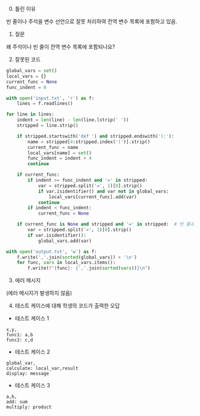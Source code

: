 0. 틀린 이유

빈 줄이나 주석을 변수 선언으로 잘못 처리하여 전역 변수 목록에 포함하고 있음.

1. 질문

왜 주석이나 빈 줄이 전역 변수 목록에 포함되나요?

2. 잘못된 코드

```python
global_vars = set()
local_vars = {}
current_func = None
func_indent = 0

with open('input.txt', 'r') as f:
    lines = f.readlines()

for line in lines:
    indent = len(line) - len(line.lstrip(' '))
    stripped = line.strip()

    if stripped.startswith('def ') and stripped.endswith('):'):
        name = stripped[4:stripped.index('(')].strip()
        current_func = name
        local_vars[name] = set()
        func_indent = indent + 4
        continue

    if current_func:
        if indent >= func_indent and '=' in stripped:
            var = stripped.split('=', 1)[0].strip()
            if var.isidentifier() and var not in global_vars:
                local_vars[current_func].add(var)
            continue
        if indent < func_indent:
            current_func = None

    if current_func is None and stripped and '=' in stripped:  # 빈 줄과 주석을 제외
        var = stripped.split('=', 1)[0].strip()
        if var.isidentifier():
            global_vars.add(var)

with open('output.txt', 'w') as f:
    f.write(','.join(sorted(global_vars)) + '\n')
    for func, vars in local_vars.items():
        f.write(f"{func}: {','.join(sorted(vars))}\n")
```

3. 에러 메시지

(에러 메시지가 발생하지 않음)

4. 테스트 케이스에 대해 학생의 코드가 출력한 오답

- 테스트 케이스 1

```
x,y,
func1: a,b
func2: c,d
```

- 테스트 케이스 2

```
global_var,
calculate: local_var,result
display: message
```

- 테스트 케이스 3

```
a,b,
add: sum
multiply: product
```